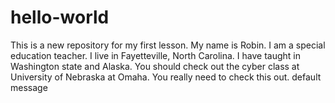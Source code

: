 # hello-world
This is a new repository for my first lesson.
My name is Robin. I am a special education teacher. I live in Fayetteville, North Carolina. I have taught in Washington state and Alaska.
You should check out the cyber class at University of Nebraska at Omaha. You really need to check this out. 
default message
